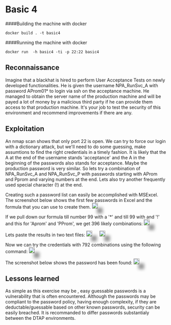 # Basic 4


####Building the machine with docker
```
docker build . -t basic4
```
####Running the machine with docker
```
docker run  -h basic4 -ti -p 22:22 basic4
```

## Reconnaissance
Imagine that a blackhat is hired to perform User Acceptance Tests on newly developed functionalities. He is given the username NPA_RunSvc_A with password AProm01* to login via ssh on the acceptance machine. He managed to obtain the server name of the production machine and will be payed a lot of money by a malicious third party if he can provide them access to that production machine. It's your job to test the security of this environment and recommend improvements if there are any.


## Exploitation
An nmap scan shows that only port 22 is open. We can try to force our login with a dictionary attack, but we'll need to do some guessing, make assumtions to find the right credentials in a timely fashion.
It is likely that the A at the end of the username stands 'acceptance' and the A in the beginning of the passwords also stands for acceptance. Maybe the production password is very similar. So lets try a combination of NPA_RunSvc_A and NPA_RunSvc_P with passwords starting with AProm and Pprom and varying numbers at the end. Lets also try another frequently used special character (!) at the end.

Creating such a password list can easily be accomplished with MSExcel.
The screenshot below shows the first few passwords in Excel and the formula that you can use to create them.
<img  src="https://raw.githubusercontent.com/blabla1337/skf-labs/master/.gitbook/assets/infra/basic4/excel1.png" style="box-shadow: 15px 15px 10px #999;  border: 1px solid #999" />

If we pull down our formula till number 99 with a '*' and till 99 with and '!' and this for 'Aprom' and 'PProm', we get 396 likely combinations:
<img  src="https://raw.githubusercontent.com/blabla1337/skf-labs/master/.gitbook/assets/infra/basic4/excel2.png" style="box-shadow: 15px 15px 10px #999;  border: 1px solid #999" />

Lets paste the results in two text files:
<img  src="https://raw.githubusercontent.com/blabla1337/skf-labs/master/.gitbook/assets/infra/basic4/p.png" style="box-shadow: 15px 15px 10px #999;  border: 1px solid #999" />&nbsp;&nbsp;&nbsp;&nbsp;&nbsp;&nbsp;<img  src="https://raw.githubusercontent.com/blabla1337/skf-labs/master/.gitbook/assets/infra/basic4/u.png" style="box-shadow: 15px 15px 10px #999;  border: 1px solid #999" />


Now we can try the credentials with 792 combinations using the following command:
<img  src="https://raw.githubusercontent.com/blabla1337/skf-labs/master/.gitbook/assets/infra/basic4/nmap1.png" style="box-shadow: 15px 15px 10px #999;  border: 1px solid #999" />

The screenshot below shows the password has been found:
<img  src="https://raw.githubusercontent.com/blabla1337/skf-labs/master/.gitbook/assets/infra/basic4/nmap2.png" style="box-shadow: 15px 15px 10px #999;  border: 1px solid #999" />


## Lessons learned
As simple as this exercise may be , easy guessable passwords is a vulnerability that is often encountered.
Although the passwords may be compliant to the password policy, having enough complexity, if they are deductable/guessable based on other known passwords, security can be easily breached. It is recommanded to differ passwords substantialy between the DTAP environments.

